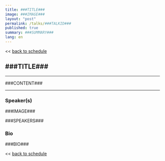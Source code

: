 ```yaml
---
title: ###TITLE###
image: ###IMAGE###
layout: "post"
permalink: /talks/###TALKID###
published: true
summary: ###SUMMARY###
lang: en
---
```

<< [back to schedule](/schedule/)

## ###TITLE###
---


###CONTENT###

---
### Speaker(s)
###IMAGE###

###SPEAKERS###

### Bio
###BIO###

<< [back to schedule](/schedule/)